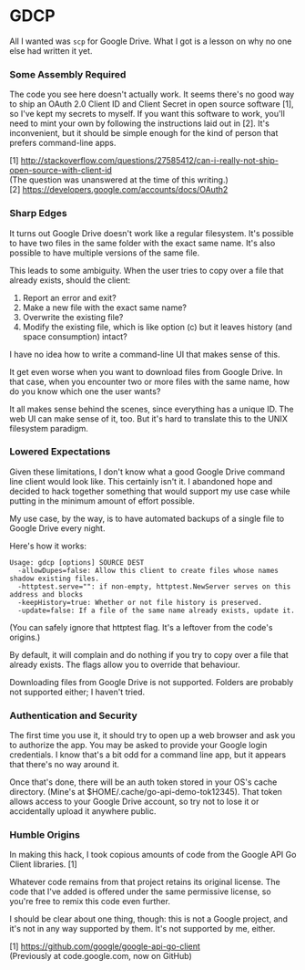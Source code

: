 # GDCP

All I wanted was `scp` for Google Drive.  What I got is a lesson on
why no one else had written it yet.

### Some Assembly Required

The code you see here doesn't actually work.  It seems there's no good
way to ship an OAuth 2.0 Client ID and Client Secret in open source
software [1], so I've kept my secrets to myself.  If you want this
software to work, you'll need to mint your own by following the
instructions laid out in [2]. It's inconvenient, but it should be
simple enough for the kind of person that prefers command-line apps.

[1] http://stackoverflow.com/questions/27585412/can-i-really-not-ship-open-source-with-client-id<br/>
(The question was unanswered at the time of this writing.)<br/>
[2] https://developers.google.com/accounts/docs/OAuth2<br/>

### Sharp Edges

It turns out Google Drive doesn't work like a regular filesystem.
It's possible to have two files in the same folder with the exact same
name.  It's also possible to have multiple versions of the same file.

This leads to some ambiguity.  When the user tries to copy over a file
that already exists, should the client:

1. Report an error and exit?
2. Make a new file with the exact same name?
3. Overwrite the existing file?
4. Modify the existing file, which is like option (c) but it
   leaves history (and space consumption) intact?

I have no idea how to write a command-line UI that makes sense of
this.

It get even worse when you want to download files from Google Drive.
In that case, when you encounter two or more files with the same name,
how do you know which one the user wants?

It all makes sense behind the scenes, since everything has a unique
ID.  The web UI can make sense of it, too.  But it's hard to translate
this to the UNIX filesystem paradigm.

### Lowered Expectations

Given these limitations, I don't know what a good Google Drive command
line client would look like.  This certainly isn't it.  I abandoned
hope and decided to hack together something that would support my use
case while putting in the minimum amount of effort possible.

My use case, by the way, is to have automated backups of a single file
to Google Drive every night.

Here's how it works:

```
Usage: gdcp [options] SOURCE DEST
  -allowDupes=false: Allow this client to create files whose names shadow existing files.
  -httptest.serve="": if non-empty, httptest.NewServer serves on this address and blocks
  -keepHistory=true: Whether or not file history is preserved.
  -update=false: If a file of the same name already exists, update it.
```

(You can safely ignore that httptest flag.  It's a leftover from the
code's origins.)

By default, it will complain and do nothing if you try to copy over a
file that already exists.  The flags allow you to override that
behaviour.

Downloading files from Google Drive is not supported.  Folders are
probably not supported either; I haven't tried.

### Authentication and Security

The first time you use it, it should try to open up a web browser and
ask you to authorize the app.  You may be asked to provide your Google
login credentials.  I know that's a bit odd for a command line app,
but it appears that there's no way around it.

Once that's done, there will be an auth token stored in your OS's
cache directory.  (Mine's at $HOME/.cache/go-api-demo-tok12345).  That
token allows access to your Google Drive account, so try not to lose
it or accidentally upload it anywhere public.

### Humble Origins

In making this hack, I took copious amounts of code from the
Google API Go Client libraries.  [1]

Whatever code remains from that project retains its original license.
The code that I've added is offered under the same permissive
license, so you're free to remix this code even further.

I should be clear about one thing, though: this is not a Google
project, and it's not in any way supported by them.  It's not supported
by me, either.

[1] https://github.com/google/google-api-go-client<br/>
(Previously at code.google.com, now on GitHub)
